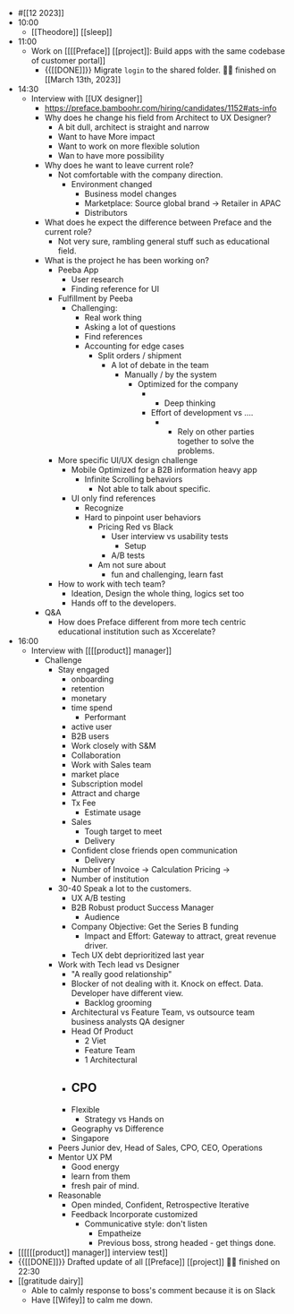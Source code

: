 - #[[12 2023]]
- 10:00
    - [[Theodore]] [[sleep]]
- 11:00
    - Work on [[[[Preface]] [[project]]: Build apps with the same codebase of customer portal]]
        - {{[[DONE]]}}  Migrate `login` to the shared folder. 👏🏼 finished on [[March 13th, 2023]]
- 14:30
    - Interview with [[UX designer]]
        - https://preface.bamboohr.com/hiring/candidates/1152#ats-info
        - Why does he change his field from Architect to UX Designer?
            - A bit dull, architect is straight and narrow
            - Want to have More impact
            - Want to work on more flexible solution
            - Wan to have more possibility
        - Why does he want to leave current role?
            - Not comfortable with the company direction.
                - Environment changed
                    - Business model changes
                    - Marketplace: Source global brand -> Retailer in APAC
                    - Distributors
        - What does he expect the difference between Preface and the current role?
            - Not very sure, rambling general stuff such as educational field.
        - What is the project he has been working on?
            - Peeba App
                - User research
                - Finding reference for UI
            - Fulfillment by Peeba
                - Challenging: 
                    - Real work thing
                    - Asking a lot of questions
                    - Find references
                    - Accounting for edge cases
                        - Split orders / shipment
                            - A lot of debate in the team
                                - Manually / by the system
                                    - Optimized for the company
                                        - + Deep thinking
                                        - Effort of development vs .... 
                                            - + Rely on other parties together to solve the problems.
            - More specific UI/UX design challenge
                - Mobile Optimized for a B2B information heavy app
                    - Infinite Scrolling behaviors
                        - Not able to talk about specific.
                - UI only find references
                    - Recognize 
                    - Hard to pinpoint user behaviors
                        - Pricing Red vs Black
                            - User interview vs usability tests
                                - Setup 
                            - A/B tests
                        - Am not sure about 
                            - fun and challenging, learn fast
            - How to work with tech team?
                - Ideation, Design the whole thing, logics set too
                - Hands off to the developers.
        - Q&A
            - How does Preface different from more tech centric educational institution such as Xccerelate?
- 16:00
    - Interview with [[[[product]] manager]]
        - Challenge
            - Stay engaged
                - onboarding
                - retention
                - monetary
                - time spend
                    - Performant 
                - active user
                - B2B users
                - Work closely with S&M
                - Collaboration
                - Work with Sales team
                - market place
                - Subscription model
                - Attract and charge
                - Tx Fee
                    - Estimate usage
                - Sales
                    - Tough target to meet
                    - Delivery
                - Confident close friends open communication
                    - Delivery
                - Number of Invoice -> Calculation Pricing -> 
                - Number of institution
            - 30-40 Speak a lot to the customers.
                - UX A/B testing
                - B2B Robust product Success Manager 
                    - Audience 
                - Company Objective: Get the Series B funding
                    - Impact and Effort: Gateway to attract, great revenue driver.
                - Tech UX debt deprioritized last year
            - Work with Tech lead vs Designer
                - "A really good relationship"
                - Blocker of not dealing with it. Knock on effect. Data. Developer have different view.
                    - Backlog grooming
                - Architectural vs Feature Team, vs outsource team business analysts QA designer
                - Head Of Product
                    - 2 Viet
                    - Feature Team
                    - 1 Architectural
                - CPO
                    - 
                - Flexible
                    - Strategy vs Hands on
                - Geography vs Difference
                - Singapore
            - Peers Junior dev, Head of Sales, CPO, CEO, Operations
            - Mentor UX PM
                - Good energy
                - learn from them
                - fresh pair of mind.
            - Reasonable
                - Open minded, Confident, Retrospective Iterative 
                - Feedback Incorporate customized 
                    - Communicative style: don't listen
                        - Empatheize
                        - Previous boss, strong headed - get things done.
- [[[[[[product]] manager]] interview test]]
- {{[[DONE]]}}  Drafted update of all [[Preface]] [[project]]  👏🏼 finished on 22:30
- [[gratitude dairy]]
    - Able to calmly response to boss's comment because it is on Slack
    - Have [[Wifey]] to calm me down.
